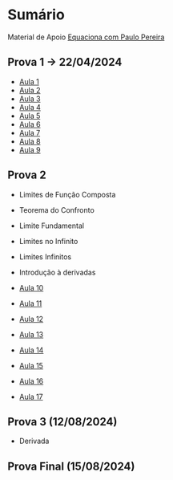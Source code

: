 # Sumário

Material de Apoio [Equaciona com Paulo Pereira](https://www.youtube.com/@equacionamatematica)

## Prova 1 -> 22/04/2024

- [Aula 1](Aulas/01.md)
- [Aula 2](Aulas/02.md)
- [Aula 3](Aulas/03.md)
- [Aula 4](Aulas/04.md)
- [Aula 5](Aulas/05.md)
- [Aula 6](Aulas/06.md)
- [Aula 7](Aulas/07.md)
- [Aula 8](Aulas/08.md)
- [Aula 9](Aulas/09.md)

## Prova 2

- Limites de Função Composta
- Teorema do Confronto
- Limite Fundamental
- Limites no Infinito
- Limites Infinitos
- Introdução à derivadas

- [Aula 10](Aulas/10.md)
- [Aula 11](Aulas/11.md)
- [Aula 12](Aulas/12.md)
- [Aula 13](Aulas/13.md)
- [Aula 14](Aulas/14.md)
- [Aula 15](Aulas/15.md)
- [Aula 16](Aulas/16.md)
- [Aula 17](Aulas/17.md)

## Prova 3 (12/08/2024)

- Derivada

## Prova Final (15/08/2024)
